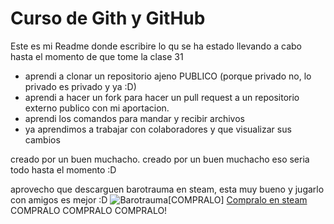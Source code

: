 # Curso de Gith y GitHub
Este es mi Readme donde escribire lo qu se ha estado llevando a cabo hasta el momento de que tome la clase 31

- aprendi a clonar un repositorio ajeno PUBLICO (porque privado no, lo privado es privado y ya :D)
- aprendi a hacer un fork para hacer un pull request a un repositorio externo publico con mi aportacion.
- aprendi los comandos para mandar y recibir archivos
- ya aprendimos a trabajar con colaboradores y que visualizar sus cambios

creado por un buen muchacho.
creado por un buen muchacho
eso seria todo hasta el momento :D


aprovecho que descarguen barotrauma en steam, esta muy bueno y jugarlo con amigos es mejor :D
![Barotrauma](https://i.ytimg.com/vi/5astpd0RRrY/maxresdefault.jpg "Barotrauma")[COMPRALO]
[Compralo en steam](https://store.steampowered.com/app/602960/Barotrauma/ "Compralo en steam")
COMPRALO
COMPRALO 
COMPRALO!